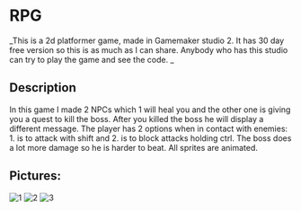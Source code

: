 # RPG
_This is a 2d platformer game, made in Gamemaker studio 2. 
It has 30 day free version so this is as much as I can share. 
Anybody who has this studio can try to play the game and see the code. _

## Description
In this game I made 2 NPCs which 1 will heal you and the other one is giving you a quest to kill the boss. After you killed the boss he will display a different message.
The player has 2 options when in contact with enemies: 1. is to attack with shift and 2. is to block attacks holding ctrl. The boss does a lot more damage so he is harder to beat.
All sprites are animated.

## Pictures:

![1](https://user-images.githubusercontent.com/55032190/93635534-c1614280-f9f2-11ea-9a36-09942fd8b1aa.png)
![2](https://user-images.githubusercontent.com/55032190/93635538-c32b0600-f9f2-11ea-8916-28485195dca8.png)
![3](https://user-images.githubusercontent.com/55032190/93635543-c3c39c80-f9f2-11ea-8c69-bd0d68bdc3f3.png)
